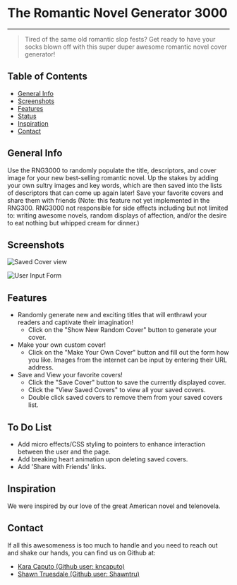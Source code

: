 # The Romantic Novel Generator 3000

---

> Tired of the same old romantic slop fests? Get ready to have your socks blown off with this super duper awesome romantic novel cover generator!

## Table of Contents

* [General Info](#gerenal-info)
* [Screenshots](#screenshots)
* [Features](#features)
* [Status](#status)
* [Inspiration](#inspiration)
* [Contact](#contact)

## General Info

Use the RNG3000 to randomly populate the title, descriptors, and cover image for your new best-selling romantic novel. Up the stakes by adding your own sultry images and key words, which are then saved into the lists of descriptors that can come up again later! Save your favorite covers and share them with friends (Note: this feature not yet implemented in the RNG300. RNG3000 not responsible for side effects including but not limited to: writing awesome novels, random displays of affection, and/or the desire to eat nothing but whipped cream for dinner.)

## Screenshots

![Saved Cover view](https://imgur.com/slxiPhu)

![User Input Form](https://imgur.com/IMvixJI)

## Features

* Randomly generate new and exciting titles that will enthrawl your readers and captivate their imagination! 
  * Click on the "Show New Random Cover" button to generate your cover.
* Make your own custom cover!
  * Click on the "Make Your Own Cover" button and fill out the form how you like. Images from the internet can be input by entering their URL address. 
* Save and View your favorite covers!
  * Click the "Save Cover" button to save the currently displayed cover. 
  * Click the "View Saved Covers" to view all your saved covers.
  * Double click saved covers to remove them from your saved covers list.

## To Do List

* Add micro effects/CSS styling to pointers to enhance interaction between the user and the page. 
* Add breaking heart animation upon deleting saved covers.
* Add 'Share with Friends' links.

## Inspiration

We were inspired by our love of the great American novel and telenovela.

## Contact 

If all this awesomeness is too much to handle and you need to reach out and shake our hands, you can find us on Github at:

* [Kara Caputo (Github user: kncaputo)](https://github.com/kncaputo)
* [Shawn Truesdale (Github user: Shawntru)](https://github.com/Shawntru)





